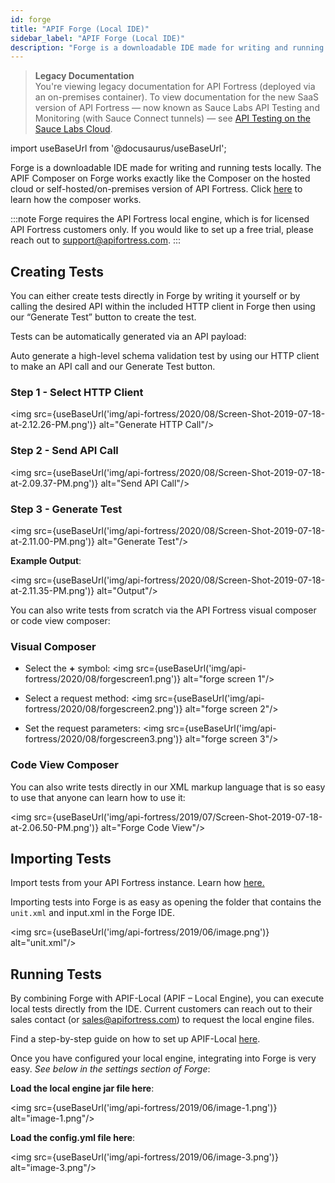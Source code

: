 ```yaml
---
id: forge
title: "APIF Forge (Local IDE)"
sidebar_label: "APIF Forge (Local IDE)"
description: "Forge is a downloadable IDE made for writing and running tests locally. The APIF Composer on Forge works exactly like the Composer on the hosted cloud or self-hosted/on-premises version of API Fortress."
---
```


>**Legacy Documentation**<br/>You're viewing legacy documentation for API Fortress (deployed via an on-premises container). To view documentation for the new SaaS version of API Fortress &#8212; now known as Sauce Labs API Testing and Monitoring (with Sauce Connect tunnels) &#8212; see [API Testing on the Sauce Labs Cloud](/api-testing/).

import useBaseUrl from '@docusaurus/useBaseUrl';

Forge is a downloadable IDE made for writing and running tests locally. The APIF Composer on Forge works exactly like the Composer on the hosted cloud or self-hosted/on-premises version of API Fortress. Click [here](/api-testing/on-prem/quick-start/composer) to learn how the composer works.

:::note
Forge requires the API Fortress local engine, which is for licensed API Fortress customers only. If you would like to set up a free trial, please reach out to [support@apifortress.com](mailto:support@apifortress.com).
:::

## Creating Tests

You can either create tests directly in Forge by writing it yourself or by calling the desired API within the included HTTP client in Forge then using our “Generate Test” button to create the test.

Tests can be automatically generated via an API payload:

Auto generate a high-level schema validation test by using our HTTP client to make an API call and our Generate Test button.

### Step 1 - Select HTTP Client

<img src={useBaseUrl('img/api-fortress/2020/08/Screen-Shot-2019-07-18-at-2.12.26-PM.png')} alt="Generate HTTP Call"/>

### Step 2 - Send API Call

<img src={useBaseUrl('img/api-fortress/2020/08/Screen-Shot-2019-07-18-at-2.09.37-PM.png')} alt="Send API Call"/>

### Step 3 - Generate Test

<img src={useBaseUrl('img/api-fortress/2020/08/Screen-Shot-2019-07-18-at-2.11.00-PM.png')} alt="Generate Test"/>

__Example Output__:

<img src={useBaseUrl('img/api-fortress/2020/08/Screen-Shot-2019-07-18-at-2.11.35-PM.png')} alt="Output"/>

You can also write tests from scratch via the API Fortress visual composer or code view composer:

### Visual Composer

* Select the **+** symbol:
<img src={useBaseUrl('img/api-fortress/2020/08/forgescreen1.png')} alt="forge screen 1"/>

* Select a request method:
<img src={useBaseUrl('img/api-fortress/2020/08/forgescreen2.png')} alt="forge screen 2"/>

* Set the request parameters:
<img src={useBaseUrl('img/api-fortress/2020/08/forgescreen3.png')} alt="forge screen 3"/>

### Code View Composer

You can also write tests directly in our XML markup language that is so easy to use that anyone can learn how to use it:

<img src={useBaseUrl('img/api-fortress/2019/07/Screen-Shot-2019-07-18-at-2.06.50-PM.png')} alt="Forge Code View"/>

## Importing Tests

Import tests from your API Fortress instance. Learn how [here.](https://apifortress.com/doc/import-export-tests/)

Importing tests into Forge is as easy as opening the folder that contains the `unit.xml` and input.xml in the Forge IDE.

<img src={useBaseUrl('img/api-fortress/2019/06/image.png')} alt="unit.xml"/>

## Running Tests

By combining Forge with APIF-Local (APIF – Local Engine), you can execute local tests directly from the IDE. Current customers can reach out to their sales contact (or sales@apifortress.com) to request the local engine files.

Find a step-by-step guide on how to set up APIF-Local [here](https://apifortress.com/doc/apf-local-engine/).

Once you have configured your local engine, integrating into Forge is very easy.  *See below in the settings section of Forge*:

**Load the local engine jar file here**:

<img src={useBaseUrl('img/api-fortress/2019/06/image-1.png')} alt="image-1.png"/>

**Load the config.yml file here**:

<img src={useBaseUrl('img/api-fortress/2019/06/image-3.png')} alt="image-3.png"/>
